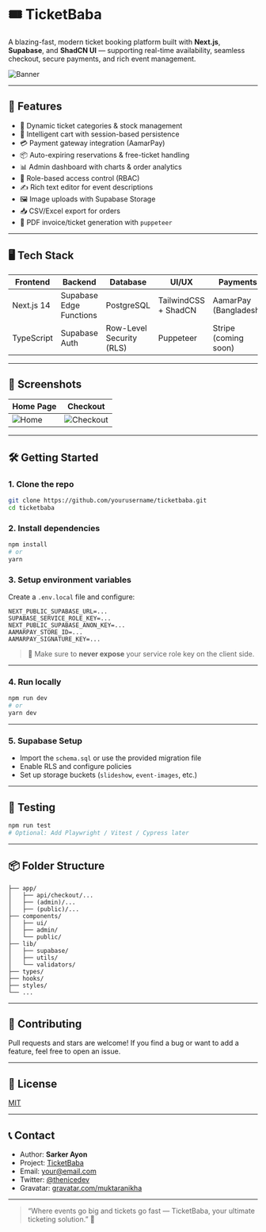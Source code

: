 # 🎟️ TicketBaba

A blazing-fast, modern ticket booking platform built with **Next.js**, **Supabase**, and **ShadCN UI** — supporting real-time availability, seamless checkout, secure payments, and rich event management.

![Banner](https://yourdomain.com/banner.png) <!-- Optional: Replace with your real image -->

---

## 🚀 Features

- 🎫 Dynamic ticket categories & stock management
- 🛒 Intelligent cart with session-based persistence
- 💳 Payment gateway integration (AamarPay)
- 📦 Auto-expiring reservations & free-ticket handling
- 📊 Admin dashboard with charts & order analytics
- 🔐 Role-based access control (RBAC)
- ✍️ Rich text editor for event descriptions
- 🖼️ Image uploads with Supabase Storage
- 📥 CSV/Excel export for orders
- 🧾 PDF invoice/ticket generation with `puppeteer`

---

## 🖥️ Tech Stack

| Frontend    | Backend      | Database     | UI/UX         | Payments     |
|-------------|--------------|--------------|----------------|---------------|
| Next.js 14  | Supabase Edge Functions | PostgreSQL | TailwindCSS + ShadCN | AamarPay (Bangladesh) |
| TypeScript  | Supabase Auth | Row-Level Security (RLS) | Puppeteer | Stripe (coming soon) |

---

## 📸 Screenshots

| Home Page | Checkout |
|-----------|----------|
| ![Home](https://yourdomain.com/home.png) | ![Checkout](https://yourdomain.com/checkout.png) |

---

## 🛠️ Getting Started

### 1. Clone the repo

```bash
git clone https://github.com/yourusername/ticketbaba.git
cd ticketbaba
````

### 2. Install dependencies

```bash
npm install
# or
yarn
```

### 3. Setup environment variables

Create a `.env.local` file and configure:

```env
NEXT_PUBLIC_SUPABASE_URL=...
SUPABASE_SERVICE_ROLE_KEY=...
NEXT_PUBLIC_SUPABASE_ANON_KEY=...
AAMARPAY_STORE_ID=...
AAMARPAY_SIGNATURE_KEY=...
```

> 🔐 Make sure to **never expose** your service role key on the client side.

---

### 4. Run locally

```bash
npm run dev
# or
yarn dev
```

---

### 5. Supabase Setup

* Import the `schema.sql` or use the provided migration file
* Enable RLS and configure policies
* Set up storage buckets (`slideshow`, `event-images`, etc.)

---

## 🧪 Testing

```bash
npm run test
# Optional: Add Playwright / Vitest / Cypress later
```

---

## 📦 Folder Structure

```
├── app/
│   ├── api/checkout/...
│   ├── (admin)/...
│   ├── (public)/...
├── components/
│   ├── ui/
│   ├── admin/
│   └── public/
├── lib/
│   ├── supabase/
│   ├── utils/
│   └── validators/
├── types/
├── hooks/
├── styles/
└── ...
```

---

## 🙌 Contributing

Pull requests and stars are welcome!
If you find a bug or want to add a feature, feel free to open an issue.

---

## 📜 License

[MIT](LICENSE)

---

## 📞 Contact

* Author: **Sarker Ayon**
* Project: [TicketBaba](https://github.com/yourusername/ticketbaba)
* Email: [your@email.com](mailto:your@email.com)
* Twitter: [@thenicedev](https://twitter.com/thenicedev)
* Gravatar: [gravatar.com/muktaranikha](https://gravatar.com/muktaranikha)

---

> “Where events go big and tickets go fast — TicketBaba, your ultimate ticketing solution.” 🎉
